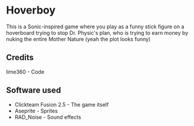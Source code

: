 # Hoverboy
This is a Sonic-inspired game where you play as a funny stick figure on a hoverboard trying to stop 
Dr. Physic's plan, who is trying to earn money by nuking the entire Mother Nature (yeah the plot looks funny)

## Credits
lime360 - Code

## Software used
- Clickteam Fusion 2.5 - The game itself
- Aseprite - Sprites
- RAD_Noise - Sound effects